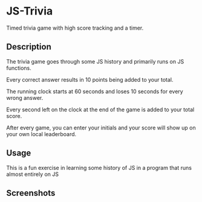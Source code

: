 # JS-Trivia

Timed trivia game with high score tracking and a timer.

## Description

The trivia game goes through some JS history and primarily runs on JS functions.

Every correct answer results in 10 points being added to your total.

The running clock starts at 60 seconds and loses 10 seconds for every wrong answer.

Every second left on the clock at the end of the game is added to your total score.

After every game, you can enter your initials and your score will show up on your own local leaderboard.

## Usage

This is a fun exercise in learning some history of JS in a program that runs almost entirely on JS

## Screenshots